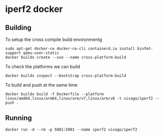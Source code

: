 # iperf2 docker

## Building

To setup the cross compile build environmentg
```
sudo apt-get docker-ce docker-ce-cli containerd.io install binfmt-support qemu-user-static
docker buildx create --use --name cross-platform-build
```

To check the platforms we can build
```
docker buildx inspect --bootstrap cross-platform-build
```

To build and push at the same time
```
docker buildx build -f Dockerfile --platform linux/amd64,linux/arm64,linux/arm/v7,linux/arm/v6 -t visago/iperf2 --push .
```

## Running

```
docker run -d --rm -p 5001:5001 --name iperf2 visago/iperf2
```
